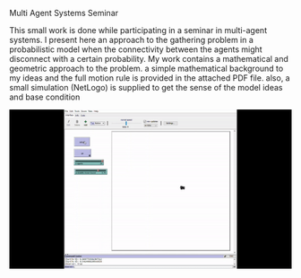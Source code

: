 Multi Agent Systems Seminar

This small work is done while participating in a seminar in multi-agent systems. 
I present here an approach to the gathering problem in a probabilistic model when the connectivity between the agents might disconnect with a certain probability.
My work contains a mathematical and geometric approach to the problem.
a simple mathematical background to my ideas and the full motion rule is provided in the attached PDF file.
also, a small simulation (NetLogo) is supplied to get the sense of the model ideas and base condition

![](0.75.sim.gif)